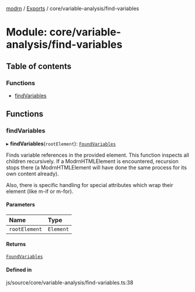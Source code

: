 [modrn](../README.md) / [Exports](../modules.md) / core/variable-analysis/find-variables

# Module: core/variable-analysis/find-variables

## Table of contents

### Functions

- [findVariables](core_variable_analysis_find_variables.md#findvariables)

## Functions

### findVariables

▸ **findVariables**(`rootElement`): [`FoundVariables`](core_types_variables.md#foundvariables)

Finds variable references in the provided element.
This function inspects all children recursively. If a ModrnHTMLElement is encountered,
recursion stops there (a ModrnHTMLElement will have done the same process for its own content already).

Also, there is specific handling for special attributes which wrap their element (like m-if or m-for).

#### Parameters

| Name | Type |
| :------ | :------ |
| `rootElement` | `Element` |

#### Returns

[`FoundVariables`](core_types_variables.md#foundvariables)

#### Defined in

js/source/core/variable-analysis/find-variables.ts:38
